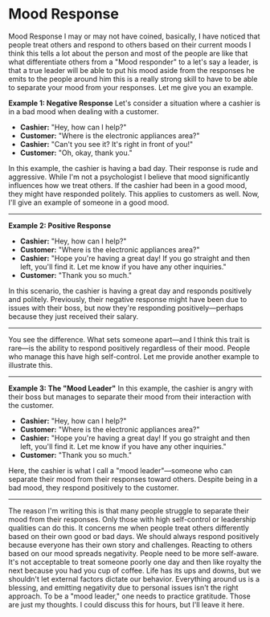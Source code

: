 
# Mood Response

Mood Response I may or may not have coined, basically, I have noticed that people treat others and respond to others based on their current moods I think this tells a lot about the person and most of the people are like that what differentiate others from a "Mood responder" to a let's say a leader, is that a true leader will be able to put his mood aside from the responses he emits to the people around him this is a really strong skill to have to be able to separate your mood from your responses. Let me give you an example.

**Example 1: Negative Response**
Let's consider a situation where a cashier is in a bad mood when dealing with a customer.

- **Cashier:** "Hey, how can I help?"
- **Customer:** "Where is the electronic appliances area?"
- **Cashier:** "Can't you see it? It's right in front of you!"
- **Customer:** "Oh, okay, thank you."

In this example, the cashier is having a bad day. Their response is rude and aggressive. While I'm not a psychologist I believe that mood significantly influences how we treat others. If the cashier had been in a good mood, they might have responded politely. This applies to customers as well. Now, I'll give an example of someone in a good mood.

---

**Example 2: Positive Response**

- **Cashier:** "Hey, how can I help?"
- **Customer:** "Where is the electronic appliances area?"
- **Cashier:** "Hope you're having a great day! If you go straight and then left, you'll find it. Let me know if you have any other inquiries."
- **Customer:** "Thank you so much."

In this scenario, the cashier is having a great day and responds positively and politely. Previously, their negative response might have been due to issues with their boss, but now they're responding positively—perhaps because they just received their salary.

---

You see the difference. What sets someone apart—and I think this trait is rare—is the ability to respond positively regardless of their mood. People who manage this have high self-control. Let me provide another example to illustrate this.

---

**Example 3: The "Mood Leader"**
In this example, the cashier is angry with their boss but manages to separate their mood from their interaction with the customer.

- **Cashier:** "Hey, how can I help?"
- **Customer:** "Where is the electronic appliances area?"
- **Cashier:** "Hope you're having a great day! If you go straight and then left, you'll find it. Let me know if you have any other inquiries."
- **Customer:** "Thank you so much."

Here, the cashier is what I call a "mood leader"—someone who can separate their mood from their responses toward others. Despite being in a bad mood, they respond positively to the customer.

---

The reason I'm writing this is that many people struggle to separate their mood from their responses. Only those with high self-control or leadership qualities can do this. It concerns me when people treat others differently based on their own good or bad days. We should always respond positively because everyone has their own story and challenges. Reacting to others based on our mood spreads negativity. People need to be more self-aware. It's not acceptable to treat someone poorly one day and then like royalty the next because you had you cup of coffee. Life has its ups and downs, but we shouldn't let external factors dictate our behavior. Everything around us is a blessing, and emitting negativity due to personal issues isn't the right approach. To be a "mood leader," one needs to practice gratitude. Those are just my thoughts. I could discuss this for hours, but I'll leave it here.
